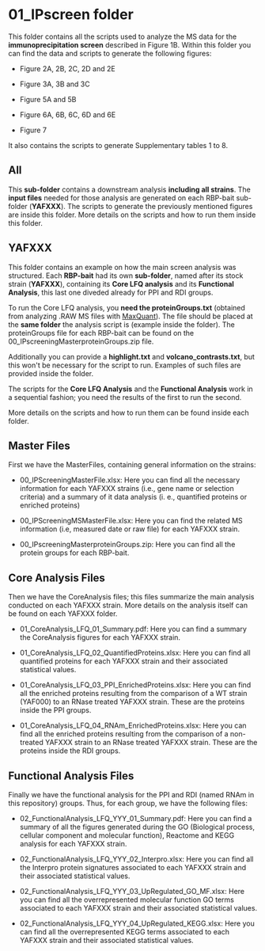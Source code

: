 # 01_IPscreen folder

This folder contains all the scripts used to analyze the MS data for the **immunoprecipitation screen** described in Figure 1B. Within this folder you can find the data and scripts to generate the following figures:

- Figure 2A, 2B, 2C, 2D and 2E

- Figure 3A, 3B and 3C

- Figure 5A and 5B

- Figure 6A, 6B, 6C, 6D and 6E

- Figure 7

It also contains the scripts to generate Supplementary tables 1 to 8. 

## All

This **sub-folder** contains a downstream analysis **including all strains**. The **input files** needed for those analysis are generated on each RBP-bait sub-folder (**YAFXXX**). The scripts to generate the previously mentioned figures are inside this folder. More details on the scripts and how to run them inside this folder.

## YAFXXX

This folder contains an example on how the main screen analysis was structured. Each **RBP-bait** had its own **sub-folder**, named after its stock strain (**YAFXXX**), containing its **Core LFQ analysis** and its **Functional Analysis**, this last one diveded already for PPI and RDI groups.

To run the Core LFQ analysis, you **need the proteinGroups.txt** (obtained from analyzing .RAW MS files with [MaxQuant](https://www.maxquant.org/)). The file should be placed at the **same folder** the analysis script is (example inside the folder). The proteinGroups file for each RBP-bait can be found on the 00_IPscreeningMasterproteinGroups.zip file. 

Additionally you can provide a **highlight.txt** and **volcano_contrasts.txt**, but this won't be necessary for the script to run. Examples of such files are provided inside the folder. 

The scripts for the **Core LFQ Analysis** and the **Functional Analysis** work in a sequential fashion; you need the results of the first to run the second.

More details on the scripts and how to run them  can be found inside each folder.

## Master Files 

First we have the MasterFiles, containing general information on the strains:

- 00_IPScreeningMasterFile.xlsx: Here you can find all the necessary information for each YAFXXX strains (i.e., gene name or selection criteria) and a summary of it data analysis (i. e., quantified proteins or enriched proteins)

- 00_IPScreeningMSMasterFile.xlsx: Here you can find the related MS information (i.e, measured date or raw file) for each YAFXXX strain.

- 00_IPscreeningMasterproteinGroups.zip: Here you can find all the protein groups for each RBP-bait.

## Core Analysis Files

Then we have the CoreAnalysis files; this files summarize the main analysis conducted on each YAFXXX strain. More details on the analysis itself can be found on each YAFXXX folder.

- 01_CoreAnalysis_LFQ_01_Summary.pdf: Here you can find a summary the CoreAnalysis figures for each YAFXXX strain. 

- 01_CoreAnalysis_LFQ_02_QuantifiedProteins.xlsx: Here you can find all quantified proteins for each YAFXXX strain and their associated statistical values.

- 01_CoreAnalysis_LFQ_03_PPI_EnrichedProteins.xlsx: Here you can find all the enriched proteins resulting from the comparison of a WT strain (YAF000) to an RNase treated YAFXXX strain. These are the proteins inside the PPI groups.

- 01_CoreAnalysis_LFQ_04_RNAm_EnrichedProteins.xlsx: Here you can find all the enriched proteins resulting from the comparison of a non-treated YAFXXX strain to an RNase treated YAFXXX strain. These are the proteins inside the RDI groups.

## Functional Analysis Files

Finally we have the functional analysis for the PPI and RDI (named RNAm in this repository) groups. Thus, for each group, we have the following files:

- 02_FunctionalAnalysis_LFQ_YYY_01_Summary.pdf: Here you can find a summary of all the figures generated during the GO (Biological process, cellular component and molecular function), Reactome and KEGG analysis for each YAFXXX strain.

- 02_FunctionalAnalysis_LFQ_YYY_02_Interpro.xlsx: Here you can find all the Interpro protein signatures associated to each YAFXXX strain and their associated statistical values.

- 02_FunctionalAnalysis_LFQ_YYY_03_UpRegulated_GO_MF.xlsx: Here you can find all the overrepresented molecular function GO terms associated to each YAFXXX strain and their associated statistical values.

- 02_FunctionalAnalysis_LFQ_YYY_04_UpRegulated_KEGG.xlsx: Here you can find all the overrepresented KEGG terms associated to each YAFXXX strain and their associated statistical values.
